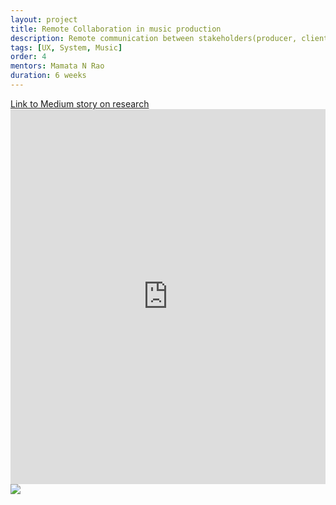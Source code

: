 ```yaml
---
layout: project
title: Remote Collaboration in music production
description: Remote communication between stakeholders(producer, client and musicians)
tags: [UX, System, Music]
order: 4
mentors: Mamata N Rao
duration: 6 weeks
---
```


<div class="w-100 content">
  <a class="btn btn-secondary mb-2" href="https://medium.com/students-nidblr/collaboration-in-music-production-a-design-research-analysis-case-study-ccb93de0c9bb" target="_blank">
    Link to Medium story on research
  </a>
  <iframe width="100%" height="600px" src="https://www.youtube.com/embed/9urDDb7SXWo?rel=0" frameborder="0" allow="accelerometer; autoplay; clipboard-write; encrypted-media; gyroscope; picture-in-picture" allowfullscreen></iframe>
  <img class="w-100" src="/assets/{{page.url}}/assets/images/main.png" />
</div>
